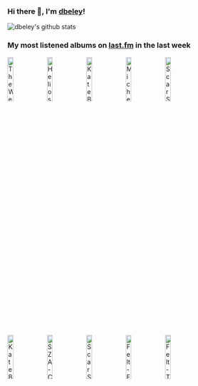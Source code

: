 ### Hi there 👋, I'm [dbeley](https://dbeley.ovh/en)!

![dbeley's github stats](https://github-readme-stats.vercel.app/api?username=dbeley)

### My most listened albums on [last.fm](https://www.last.fm/user/d_beley) in the last week

[<img src='https://lastfm.freetls.fastly.net/i/u/300x300/d2007f3e5211b32819c93f594de6ae8b.png' width='16%' height='16%' alt='The Wedding Present - Seamonsters'>](https://www.last.fm/music/the%2bwedding%2bpresent/seamonsters)&nbsp;
[<img src='https://lastfm.freetls.fastly.net/i/u/300x300/b15830d455934a99bd896dc4b6664d5f.png' width='16%' height='16%' alt='Helios - Unomia'>](https://www.last.fm/music/helios/unomia)&nbsp;
[<img src='https://lastfm.freetls.fastly.net/i/u/300x300/391be121643ab50801b7955b0ac5b50c.png' width='16%' height='16%' alt='Kate Bush - Hounds of Love'>](https://www.last.fm/music/kate%2bbush/hounds%2bof%2blove)&nbsp;
[<img src='https://lastfm.freetls.fastly.net/i/u/300x300/3d92624385f4bf5a9c07ea64e14ab07b.jpg' width='16%' height='16%' alt='Michel Legrand - Les demoiselles de Rochefort'>](https://www.last.fm/music/michel%2blegrand/les%2bdemoiselles%2bde%2brochefort)&nbsp;
[<img src='https://lastfm.freetls.fastly.net/i/u/300x300/4dc00ab517e74483ad952d69d9d14fe8.jpg' width='16%' height='16%' alt='Scar Symmetry - Dark Matter Dimensions'>](https://www.last.fm/music/scar%2bsymmetry/dark%2bmatter%2bdimensions)&nbsp;
<br>
[<img src='https://lastfm.freetls.fastly.net/i/u/300x300/c859c67599902e8a38ff2fb1247ebe63.png' width='16%' height='16%' alt='Kate Bush - Never for Ever'>](https://www.last.fm/music/kate%2bbush/never%2bfor%2bever)&nbsp;
[<img src='https://lastfm.freetls.fastly.net/i/u/300x300/9dcae165f522e0d818f7e75a3b5b6e16.jpg' width='16%' height='16%' alt='SZA - Ctrl'>](https://www.last.fm/music/sza/ctrl)&nbsp;
[<img src='https://lastfm.freetls.fastly.net/i/u/300x300/a9e60e6b2ee14f05cf528a03501a8388.jpg' width='16%' height='16%' alt='Scar Symmetry - The Singularity (Phase I: Neohumanity)'>](https://www.last.fm/music/scar%2bsymmetry/the%2bsingularity%2b%2528phase%2bi%253a%2bneohumanity%2529)&nbsp;
[<img src='https://lastfm.freetls.fastly.net/i/u/300x300/a2bce88268aa4ede8e499ff832aab0c9.png' width='16%' height='16%' alt='Felt - Forever Breathes the Lonely Word'>](https://www.last.fm/music/felt/forever%2bbreathes%2bthe%2blonely%2bword)&nbsp;
[<img src='https://lastfm.freetls.fastly.net/i/u/300x300/a1a9659bf6044c98ad0621b1616bd790.jpg' width='16%' height='16%' alt='Felt - The Strange Idols Pattern And Other Short stories'>](https://www.last.fm/music/felt/the%2bstrange%2bidols%2bpattern%2band%2bother%2bshort%2bstories)&nbsp;
<br>
